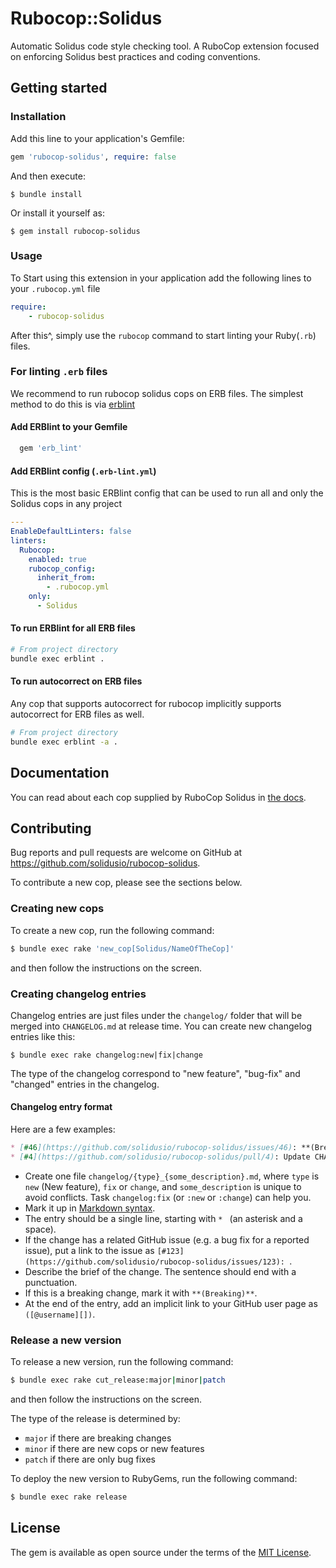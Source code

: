 # Rubocop::Solidus

Automatic Solidus code style checking tool.
A RuboCop extension focused on enforcing Solidus best practices and coding conventions.

## Getting started

### Installation

Add this line to your application's Gemfile:

```ruby
gem 'rubocop-solidus', require: false
```

And then execute:

    $ bundle install

Or install it yourself as:

    $ gem install rubocop-solidus

### Usage

To Start using this extension in your application add the following lines to your `.rubocop.yml` file

```yaml
require:
    - rubocop-solidus
```


After this^, simply use the `rubocop` command to start linting your Ruby(`.rb`) files.

### For linting `.erb` files

We recommend to run rubocop solidus cops on ERB files. The simplest method to do this is via
[erblint](https://github.com/Shopify/erb-lint)

#### Add ERBlint to your Gemfile
```ruby
  gem 'erb_lint'
```

#### Add ERBlint config (`.erb-lint.yml`)
This is the most basic ERBlint config that can be used to run all and only the Solidus cops in any project
```yaml
---
EnableDefaultLinters: false
linters:
  Rubocop:
    enabled: true
    rubocop_config:
      inherit_from:
        - .rubocop.yml
    only:
      - Solidus
```

#### To run ERBlint for all ERB files
```bash
# From project directory
bundle exec erblint .
```

#### To run autocorrect on ERB files
Any cop that supports autocorrect for rubocop implicitly supports autocorrect
for ERB files as well.
```bash
# From project directory
bundle exec erblint -a .
```

## Documentation

You can read about each cop supplied by RuboCop Solidus in [the docs](docs/cops.md).

## Contributing

Bug reports and pull requests are welcome on GitHub at https://github.com/solidusio/rubocop-solidus.

To contribute a new cop, please see the sections below.

### Creating new cops

To create a new cop, run the following command:

```bash
$ bundle exec rake 'new_cop[Solidus/NameOfTheCop]'
```

and then follow the instructions on the screen.

### Creating changelog entries

Changelog entries are just files under the `changelog/` folder that will be merged
into `CHANGELOG.md` at release time. You can create new changelog entries like this:

```console
$ bundle exec rake changelog:new|fix|change
```

The type of the changelog correspond to "new feature", "bug-fix" and "changed" entries in the changelog.

#### Changelog entry format

Here are a few examples:

```markdown
* [#46](https://github.com/solidusio/rubocop-solidus/issues/46): **(Breaking)** Remove support for old Ruby versions. ([@MassimilianoLattanzio][])
* [#4](https://github.com/solidusio/rubocop-solidus/pull/4): Update CHANGELOG. ([@piyushswain][])
```

* Create one file `changelog/{type}_{some_description}.md`, where `type` is `new` (New feature), `fix` or `change`, and `some_description` is unique to avoid conflicts. Task `changelog:fix` (or `:new` or `:change`) can help you.
* Mark it up in [Markdown syntax][1].
* The entry should be a single line, starting with `* ` (an asterisk and a space).
* If the change has a related GitHub issue (e.g. a bug fix for a reported issue), put a link to the issue as `[#123](https://github.com/solidusio/rubocop-solidus/issues/123): `.
* Describe the brief of the change. The sentence should end with a punctuation.
* If this is a breaking change, mark it with `**(Breaking)**`.
* At the end of the entry, add an implicit link to your GitHub user page as `([@username][])`.

### Release a new version

To release a new version, run the following command:

```bash
$ bundle exec rake cut_release:major|minor|patch
```

and then follow the instructions on the screen.

The type of the release is determined by:
- `major` if there are breaking changes
- `minor` if there are new cops or new features
- `patch` if there are only bug fixes

To deploy the new version to RubyGems, run the following command:

```bash
$ bundle exec rake release
```

## License

The gem is available as open source under the terms of the [MIT License](https://opensource.org/licenses/MIT).

[1]: https://www.markdownguide.org/basic-syntax/
